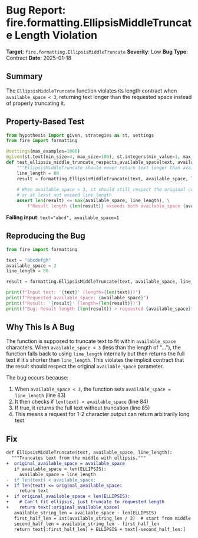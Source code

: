 # Bug Report: fire.formatting.EllipsisMiddleTruncate Length Violation

**Target**: `fire.formatting.EllipsisMiddleTruncate`
**Severity**: Low
**Bug Type**: Contract
**Date**: 2025-01-18

## Summary

The `EllipsisMiddleTruncate` function violates its length contract when `available_space < 3`, returning text longer than the requested space instead of properly truncating it.

## Property-Based Test

```python
from hypothesis import given, strategies as st, settings
from fire import formatting

@settings(max_examples=1000)
@given(st.text(min_size=4, max_size=100), st.integers(min_value=1, max_value=2))
def test_ellipsis_middle_truncate_respects_available_space(text, available_space):
    """EllipsisMiddleTruncate should never return text longer than available_space."""
    line_length = 80
    result = formatting.EllipsisMiddleTruncate(text, available_space, line_length)
    
    # When available_space < 3, it should still respect the original constraint
    # or at least not exceed line_length
    assert len(result) <= max(available_space, line_length), \
        f"Result length {len(result)} exceeds both available_space {available_space} and line_length {line_length}"
```

**Failing input**: `text="abcd", available_space=1`

## Reproducing the Bug

```python
from fire import formatting

text = "abcdefgh"
available_space = 2
line_length = 80

result = formatting.EllipsisMiddleTruncate(text, available_space, line_length)

print(f"Input text: '{text}' (length={len(text)})")
print(f"Requested available_space: {available_space}")
print(f"Result: '{result}' (length={len(result)})")
print(f"Bug: Result length {len(result)} > requested {available_space}")
```

## Why This Is A Bug

The function is supposed to truncate text to fit within `available_space` characters. When `available_space < 3` (less than the length of "..."), the function falls back to using `line_length` internally but then returns the full text if it's shorter than `line_length`. This violates the implicit contract that the result should respect the original `available_space` parameter.

The bug occurs because:
1. When `available_space < 3`, the function sets `available_space = line_length` (line 83)
2. It then checks if `len(text) < available_space` (line 84)
3. If true, it returns the full text without truncation (line 85)
4. This means a request for 1-2 character output can return arbitrarily long text

## Fix

```diff
def EllipsisMiddleTruncate(text, available_space, line_length):
  """Truncates text from the middle with ellipsis."""
+  original_available_space = available_space
   if available_space < len(ELLIPSIS):
     available_space = line_length
-  if len(text) < available_space:
+  if len(text) <= original_available_space:
     return text
+  if original_available_space < len(ELLIPSIS):
+    # Can't fit ellipsis, just truncate to requested length
+    return text[:original_available_space]
   available_string_len = available_space - len(ELLIPSIS)
   first_half_len = int(available_string_len / 2)  # start from middle
   second_half_len = available_string_len - first_half_len
   return text[:first_half_len] + ELLIPSIS + text[-second_half_len:]
```